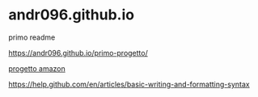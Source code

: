 # andr096.github.io
primo readme

https://andr096.github.io/primo-progetto/

[progetto amazon](https://andr096.github.io/primo-progetto/)



https://help.github.com/en/articles/basic-writing-and-formatting-syntax
